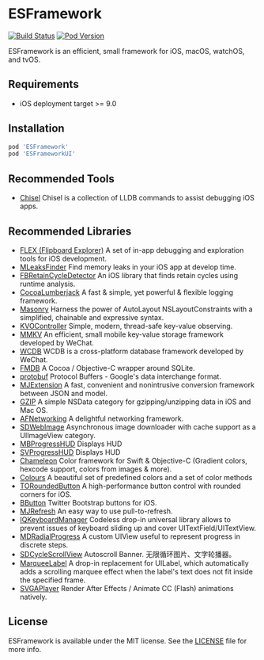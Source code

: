 # ESFramework

[![Build Status](https://travis-ci.org/ElfSundae/ESFramework.svg)](https://travis-ci.org/ElfSundae/ESFramework)
[![Pod Version](http://img.shields.io/cocoapods/v/ESFramework.svg)](http://cocoadocs.org/docsets/ESFramework)

ESFramework is an efficient, small framework for iOS, macOS, watchOS, and tvOS.

## Requirements

- iOS deployment target >= 9.0

## Installation

```ruby
pod 'ESFramework'
pod 'ESFrameworkUI'
```

## Recommended Tools

- [Chisel](https://github.com/facebook/chisel) Chisel is a collection of LLDB commands to assist debugging iOS apps.

## Recommended Libraries

- [FLEX (Flipboard Explorer)](https://github.com/Flipboard/FLEX) A set of in-app debugging and exploration tools for iOS development.
- [MLeaksFinder](https://github.com/Tencent/MLeaksFinder) Find memory leaks in your iOS app at develop time.
- [FBRetainCycleDetector](https://github.com/facebook/FBRetainCycleDetector) An iOS library that finds retain cycles using runtime analysis.
- [CocoaLumberjack](https://github.com/CocoaLumberjack/CocoaLumberjack) A fast & simple, yet powerful & flexible logging framework.
- [Masonry](https://github.com/SnapKit/Masonry) Harness the power of AutoLayout NSLayoutConstraints with a simplified, chainable and expressive syntax.
- [KVOController](https://github.com/facebook/KVOController) Simple, modern, thread-safe key-value observing.
- [MMKV](https://github.com/Tencent/MMKV) An efficient, small mobile key-value storage framework developed by WeChat.
- [WCDB](https://github.com/Tencent/wcdb) WCDB is a cross-platform database framework developed by WeChat.
- [FMDB](https://github.com/ccgus/fmdb) A Cocoa / Objective-C wrapper around SQLite.
- [protobuf](https://developers.google.com/protocol-buffers/) Protocol Buffers - Google's data interchange format.
- [MJExtension](https://github.com/CoderMJLee/MJExtension) A fast, convenient and nonintrusive conversion framework between JSON and model.
- [GZIP](https://github.com/nicklockwood/GZIP) A simple NSData category for gzipping/unzipping data in iOS and Mac OS.
- [AFNetworking](https://github.com/AFNetworking/AFNetworking) A delightful networking framework.
- [SDWebImage](https://github.com/SDWebImage/SDWebImage) Asynchronous image downloader with cache support as a UIImageView category.
- [MBProgressHUD](https://github.com/jdg/MBProgressHUD) Displays HUD
- [SVProgressHUD](https://github.com/SVProgressHUD/SVProgressHUD) Displays HUD
- [Chameleon](https://github.com/viccalexander/Chameleon) Color framework for Swift & Objective-C (Gradient colors, hexcode support, colors from images & more).
- [Colours](https://github.com/bennyguitar/Colours) A beautiful set of predefined colors and a set of color methods
- [TORoundedButton](https://github.com/TimOliver/TORoundedButton) A high-performance button control with rounded corners for iOS.
- [BButton](https://github.com/jessesquires/BButton) Twitter Bootstrap buttons for iOS.
- [MJRefresh](https://github.com/CoderMJLee/MJRefresh) An easy way to use pull-to-refresh.
- [IQKeyboardManager](https://github.com/hackiftekhar/IQKeyboardManager) Codeless drop-in universal library allows to prevent issues of keyboard sliding up and cover UITextField/UITextView.
- [MDRadialProgress](https://github.com/mdinacci/MDRadialProgress) A custom UIView useful to represent progress in discrete steps.
- [SDCycleScrollView](https://github.com/gsdios/SDCycleScrollView) Autoscroll Banner. 无限循环图片、文字轮播器。
- [MarqueeLabel](https://github.com/cbpowell/MarqueeLabel) A drop-in replacement for UILabel, which automatically adds a scrolling marquee effect when the label's text does not fit inside the specified frame.
- [SVGAPlayer](https://github.com/yyued/SVGAPlayer-iOS) Render After Effects / Animate CC (Flash) animations natively.

## License

ESFramework is available under the MIT license. See the [LICENSE](LICENSE) file for more info.
